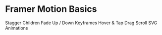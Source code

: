 # Framer Motion Basics

Stagger Children
Fade Up / Down
Keyframes
Hover & Tap
Drag
Scroll
SVG Animations
